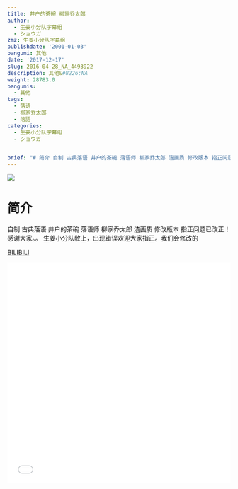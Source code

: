 ```yaml
---
title: 井户的茶碗 柳家乔太郎
author:
  - 生姜小分队字幕组
  - ショウガ
zmz: 生姜小分队字幕组
publishdate: '2001-01-03'
bangumi: 其他
date: '2017-12-17'
slug: 2016-04-28_NA_4493922
description: 其他&#8226;NA
weight: 28783.0
bangumis:
  - 其他
tags:
  - 落语
  - 柳家乔太郎
  - 落語
categories:
  - 生姜小分队字幕组
  - ショウガ


brief: "# 简介 自制 古典落语 井户的茶碗 落语师 柳家乔太郎 渣画质 修改版本 指正问题已改正！感谢大家。。 生姜小分队敬上，出现错误欢迎大家指正。我们会修改的"
---
```

![](https://i.imgur.com/P6J51wT.png)
# 简介  
自制 古典落语 井户的茶碗
落语师 柳家乔太郎 
渣画质 修改版本
指正问题已改正！感谢大家。。
生姜小分队敬上，出现错误欢迎大家指正。我们会修改的

  [BILIBILI](https://www.bilibili.com/video/av4493922/)

<div class="vcontainer">  <iframe class="video" src="//www.bilibili.com/blackboard/player.html?aid=4493922" width="100%" height="500" frameborder="0" allowfullscreen="allowfullscreen"></iframe></div>
